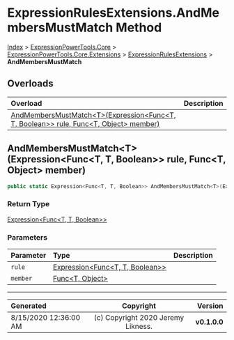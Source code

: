 ﻿# ExpressionRulesExtensions.AndMembersMustMatch Method

[Index](../index.md) > [ExpressionPowerTools.Core](ExpressionPowerTools.Core.a.md) > [ExpressionPowerTools.Core.Extensions](ExpressionPowerTools.Core.Extensions.n.md) > [ExpressionRulesExtensions](ExpressionPowerTools.Core.Extensions.ExpressionRulesExtensions.cs.md) > **AndMembersMustMatch**



## Overloads

| Overload | Description |
| :-- | :-- |
| [AndMembersMustMatch&lt;T>(Expression&lt;Func&lt;T, T, Boolean>> rule, Func&lt;T, Object> member)](#andmembersmustmatchtexpressionfunct-t-boolean-rule-funct-object-member) |  |
## AndMembersMustMatch&lt;T>(Expression&lt;Func&lt;T, T, Boolean>> rule, Func&lt;T, Object> member)



```csharp
public static Expression<Func<T, T, Boolean>> AndMembersMustMatch<T>(Expression<Func<T, T, Boolean>> rule, Func<T, Object> member)
```

### Return Type

 [Expression&lt;Func&lt;T, T, Boolean>>](https://docs.microsoft.com/dotnet/api/system.linq.expressions.expression-1) 

### Parameters

| Parameter | Type | Description |
| :-- | :-- | :-- |
| `rule` | [Expression&lt;Func&lt;T, T, Boolean>>](https://docs.microsoft.com/dotnet/api/system.linq.expressions.expression-1) |  |
| `member` | [Func&lt;T, Object>](https://docs.microsoft.com/dotnet/api/system.func-2) |  |



---

| Generated | Copyright | Version |
| :-- | :-: | --: |
| 8/15/2020 12:36:00 AM | (c) Copyright 2020 Jeremy Likness. | **v0.1.0.0** |
